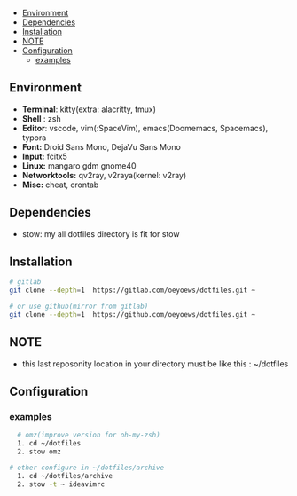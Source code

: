 <!-- vim-markdown-toc Marked -->

- [Environment](#environment)
- [Dependencies](#dependencies)
- [Installation](#installation)
- [NOTE](#note)
- [Configuration](#configuration)
  - [examples](#examples)

<!-- vim-markdown-toc -->

Environment
---

- **Terminal**: kitty(extra: alacritty, tmux) 
- **Shell** : zsh
- **Editor**: vscode, vim(:SpaceVim), emacs(Doomemacs, Spacemacs), typora
- **Font:** Droid Sans Mono, DejaVu Sans Mono
- **Input:** fcitx5
- **Linux:**  mangaro gdm gnome40
- **Networktools:** qv2ray, v2raya(kernel: v2ray)
- **Misc:** cheat, crontab

Dependencies
---

- stow: my all dotfiles directory is fit for stow

Installation
---
```zsh
# gitlab
git clone --depth=1  https://gitlab.com/oeyoews/dotfiles.git ~
```

```zsh
# or use github(mirror from gitlab)
git clone --depth=1  https://github.com/oeyoews/dotfiles.git ~
```

NOTE
---

- this last reposonity location in your directory  must be like this : ~/dotfiles

Configuration
-

### examples
```zsh
  # omz(improve version for oh-my-zsh)
  1. cd ~/dotfiles
  2. stow omz
```

```zsh 
# other configure in ~/dotfiles/archive
  1. cd ~/dotfiles/archive
  2. stow -t ~ ideavimrc
```
